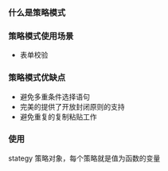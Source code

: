 ### 什么是策略模式

### 策略模式使用场景  
- 表单校验

### 策略模式优缺点  
- 避免多重条件选择语句
- 完美的提供了开放封闭原则的支持
- 避免重复的复制粘贴工作  

### 使用  
stategy 策略对象，每个策略就是值为函数的变量
